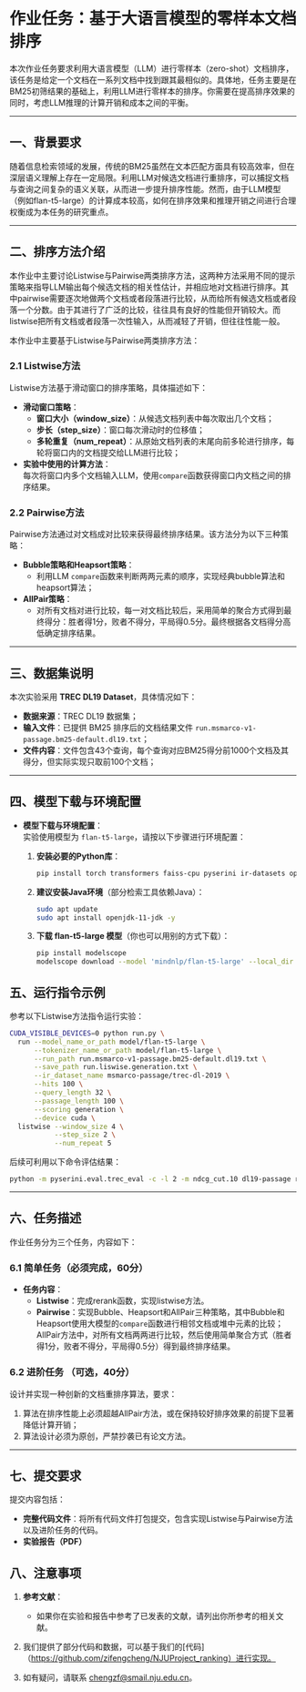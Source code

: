 # 作业任务：基于大语言模型的零样本文档排序

本次作业任务要求利用大语言模型（LLM）进行零样本（zero-shot）文档排序，该任务是给定一个文档在一系列文档中找到跟其最相似的。具体地，任务主要是在BM25初筛结果的基础上，利用LLM进行零样本的排序。你需要在提高排序效果的同时，考虑LLM推理的计算开销和成本之间的平衡。

---

## 一、背景要求

随着信息检索领域的发展，传统的BM25虽然在文本匹配方面具有较高效率，但在深层语义理解上存在一定局限。利用LLM对候选文档进行重排序，可以捕捉文档与查询之间复杂的语义关联，从而进一步提升排序性能。然而，由于LLM模型（例如flan-t5-large）的计算成本较高，如何在排序效果和推理开销之间进行合理权衡成为本任务的研究重点。

---

## 二、排序方法介绍

本作业中主要讨论Listwise与Pairwise两类排序方法，这两种方法采用不同的提示策略来指导LLM输出每个候选文档的相关性估计，并相应地对文档进行排序。其中pairwise需要逐次地做两个文档或者段落进行比较，从而给所有候选文档或者段落一个分数。由于其进行了广泛的比较，往往具有良好的性能但开销较大。而listwise把所有文档或者段落一次性输入，从而减轻了开销，但往往性能一般。

本作业中主要基于Listwise与Pairwise两类排序方法：

### 2.1 Listwise方法

Listwise方法基于滑动窗口的排序策略，具体描述如下：

- **滑动窗口策略**：
  - **窗口大小（window_size）**：从候选文档列表中每次取出几个文档；
  - **步长（step_size）**：窗口每次滑动时的位移值；
  - **多轮重复（num_repeat）**：从原始文档列表的末尾向前多轮进行排序，每轮将窗口内的文档提交给LLM进行比较；
- **实验中使用的计算方法**：  
每次将窗口内多个文档输入LLM，使用`compare`函数获得窗口内文档之间的排序结果。

### 2.2 Pairwise方法

Pairwise方法通过对文档成对比较来获得最终排序结果。该方法分为以下三种策略：

- **Bubble策略和Heapsort策略**：
  - 利用LLM `compare`函数来判断两两元素的顺序，实现经典bubble算法和heapsort算法；
- **AllPair策略**：
  - 对所有文档对进行比较，每一对文档比较后，采用简单的聚合方式得到最终得分：胜者得1分，败者不得分，平局得0.5分。最终根据各文档得分高低确定排序结果。

---

## 三、数据集说明

本次实验采用 **TREC DL19 Dataset**，具体情况如下：

- **数据来源**：TREC DL19 数据集；
- **输入文件**：已提供 BM25 排序后的文档结果文件 `run.msmarco-v1-passage.bm25-default.dl19.txt`；
- **文件内容**：文件包含43个查询，每个查询对应BM25得分前1000个文档及其得分，但实际实现只取前100个文档；

---

## 四、模型下载与环境配置

- **模型下载与环境配置**：  
  实验使用模型为 `flan-t5-large`，请按以下步骤进行环境配置：
  
  1. **安装必要的Python库**：
     ```bash
     pip install torch transformers faiss-cpu pyserini ir-datasets openai tiktoken accelerate
     ```
  
  2. **建议安装Java环境**（部分检索工具依赖Java）：
     ```bash
     sudo apt update
     sudo apt install openjdk-11-jdk -y
     ```
  
  3. **下载 flan-t5-large 模型**（你也可以用别的方式下载）：
     ```bash
     pip install modelscope
     modelscope download --model 'mindnlp/flan-t5-large' --local_dir 'model/flan-t5-large'
     ```

## 五、运行指令示例

参考以下Listwise方法指令运行实验：
```bash
CUDA_VISIBLE_DEVICES=0 python run.py \
  run --model_name_or_path model/flan-t5-large \
      --tokenizer_name_or_path model/flan-t5-large \
      --run_path run.msmarco-v1-passage.bm25-default.dl19.txt \
      --save_path run.liswise.generation.txt \
      --ir_dataset_name msmarco-passage/trec-dl-2019 \
      --hits 100 \
      --query_length 32 \
      --passage_length 100 \
      --scoring generation \
      --device cuda \
  listwise --window_size 4 \
           --step_size 2 \
           --num_repeat 5
```

后续可利用以下命令评估结果：
```bash
python -m pyserini.eval.trec_eval -c -l 2 -m ndcg_cut.10 dl19-passage run.liswise.generation.txt
```

---

## 六、任务描述

作业任务分为三个任务，内容如下：

### 6.1 简单任务（必须完成，60分）
- **任务内容**：  
  - **Listwise**：完成rerank函数，实现listwise方法。
  - **Pairwise**：实现Bubble、Heapsort和AllPair三种策略，其中Bubble和Heapsort使用大模型的`compare`函数进行相邻文档或堆中元素的比较；AllPair方法中，对所有文档两两进行比较，然后使用简单聚合方式（胜者得1分，败者不得分，平局得0.5分）得到最终排序结果。
  
### 6.2 进阶任务 （可选，40分）
  设计并实现一种创新的文档重排序算法，要求：  
  1. 算法在排序性能上必须超越AllPair方法，或在保持较好排序效果的前提下显著降低计算开销；  
  2. 算法设计必须为原创，严禁抄袭已有论文方法。

---

## 七、提交要求

提交内容包括：
- **完整代码文件**：将所有代码文件打包提交，包含实现Listwise与Pairwise方法以及进阶任务的代码。
- **实验报告（PDF）**


## 八、注意事项

1. **参考文献**：

    - 如果你在实验和报告中参考了已发表的文献，请列出你所参考的相关文献。

2. 我们提供了部分代码和数据，可以基于我们的[代码]（https://github.com/zifengcheng/NJUProject_ranking）进行实现。

3. 如有疑问，请联系 chengzf@smail.nju.edu.cn。


